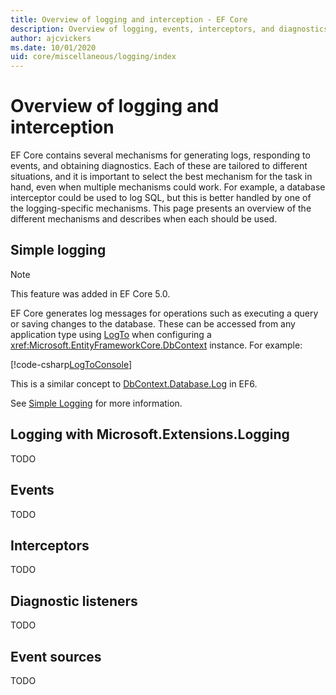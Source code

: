 ```yaml
---
title: Overview of logging and interception - EF Core
description: Overview of logging, events, interceptors, and diagnostics for EF Core  
author: ajcvickers
ms.date: 10/01/2020
uid: core/miscellaneous/logging/index
---
```

# Overview of logging and interception

EF Core contains several mechanisms for generating logs, responding to events, and obtaining diagnostics. Each of these are tailored to different situations, and it is important to select the best mechanism for the task in hand, even when multiple mechanisms could work. For example, a database interceptor could be used to log SQL, but this is better handled by one of the logging-specific mechanisms. This page presents an overview of the different mechanisms and describes when each should be used.

## Simple logging

> [!NOTE]
> This feature was added in EF Core 5.0.

EF Core generates log messages for operations such as executing a query or saving changes to the database. These can be accessed from any application type using [LogTo](/dotnet/api/microsoft.entityframeworkcore.dbcontextoptionsbuilder.logto) when configuring a <xref:Microsoft.EntityFrameworkCore.DbContext> instance. For example:

<!--
    protected override void OnConfiguring(DbContextOptionsBuilder optionsBuilder)
        => optionsBuilder.LogTo(Console.WriteLine);
-->
[!code-csharp[LogToConsole](../../../../samples/core/Miscellaneous/Logging/SimpleLogging/Program.cs?name=LogToConsole)]

This is a similar concept to [DbContext.Database.Log](/dotnet/api/system.data.entity.database.log) in EF6.

See [Simple Logging](xref:core/miscellaneous/logging/simple-logging) for more information.

## Logging with Microsoft.Extensions.Logging

TODO

## Events

TODO

## Interceptors

TODO

## Diagnostic listeners

TODO

## Event sources

TODO
